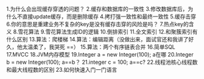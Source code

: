 1.为什么会出现缓存穿透的问题？
2.缓存和数据库的一致性
3.修改数据库后，为什么不直接update缓存，而是删除缓存
4.拷打强一致性和最终一致性
5.缓存击穿
6.你的意思是重建业务不复杂的key是没有缓存击穿的风险是吗？
7.热点key的含义
8.雪花算法
9.雪花算法生成ID的逻辑
10.倒排索引
11.全文索引
12.和聚簇索引有什么区别
13.算法：爬楼梯
14.算法：编辑距离（没做出来，面试官还和我讲了好久，他太温柔了，我哭死 ==）
15.算法：两个有序链表合并
16.简单SQL
17.MVCC
18.JVM内存模型
19.Integer a = new Integer(100); a在哪
20.Integer b = new Integer(100); a==b？
21.integer c = 100; a==c?
22.线程池核心线程数和最大线程数的区别
23.如何快速入门一门语言

